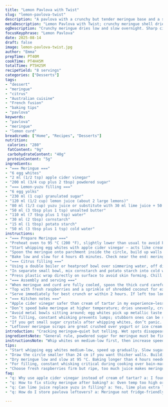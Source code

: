 ```yaml
---
title: "Lemon Pavlova with Twist"
slug: "lemon-pavlova-twist"
description: "A pavlova with a crunchy but tender meringue base and a sharp, creamy citrus filling. Uses apple cider vinegar instead of cream of tartar for meringue stability and substitutes part of the lemon juice with yuzu for a unique tart aroma. Cornstarch and potato starch blend for a more velvety texture in the curd. Meringue dried low and slow, baked and left overnight for cracking perfection. Garnished with fresh raspberries and shredded coconut for contrast and crunch. Balanced sweet-tart profile with added texture layers. A dessert that plays with textures and zests, not overly sweet but bright and cleansing on the palate."
metaDescription: "Lemon Pavlova with Twist; crunchy meringue shell dried overnight; citrus curd with lemon and yuzu; fresh raspberries and shredded coconut topping."
ogDescription: "Crunchy meringue dries low and slow overnight. Sharp citrus with lemon and yuzu curd. Raspberries plus coconut add texture and brightness on top."
focusKeyphrase: "Lemon Pavlova"
date: 2025-08-14
draft: false
image: lemon-pavlova-twist.jpg
author: "Emma"
prepTime: PT40M
cookTime: PT4H45M
totalTime: PT5H25M
recipeYield: "8 servings"
categories: ["Desserts"]
tags:
- "dessert"
- "meringue"
- "citrus"
- "Australian cuisine"
- "French fusion"
- "baking tips"
- "pavlova"
keywords:
- "pavlova"
- "meringue"
- "lemon curd"
breadcrumb: ["Home", "Recipes", "Desserts"]
nutrition: 
 calories: "280"
 fatContent: "9g"
 carbohydrateContent: "40g"
 proteinContent: "5g"
ingredients:
- "=== Meringue ==="
- "6 egg whites"
- "2 ml (1/2 tsp) apple cider vinegar"
- "200 ml (3/4 cup plus 2 tbsp) powdered sugar"
- "=== Lemon-yuzu filling ==="
- "6 egg yolks"
- "230 ml (1 cup) granulated sugar"
- "120 ml (1/2 cup) lemon juice (about 2 large lemons)"
- "80 ml (1/3 cup) yuzu juice or substitute with 30 ml lime juice + 50 ml lemon juice"
- "50 ml (3 tbsp plus 1 tsp) unsalted butter"
- "110 ml (7 tbsp plus 1 tsp) water"
- "30 ml (2 tbsp) cornstarch"
- "15 ml (1 tbsp) potato starch"
- "50 ml (3 tbsp plus 1 tsp) cold water"
instructions:
- "=== Prepare Meringue ==="
- "Preheat oven to 95 °C (200 °F), slightly lower than usual to avoid browned edges but dry it properly. Line baking tray with parchment paper. Draw a 24cm (9.5 inch) circle as a guide — slightly smaller to keep meringue thick enough but lighter."
- "Start whipping egg whites with apple cider vinegar — acts like cream of tartar to stabilize but doesn’t add tartness. Whip on medium speeds until soft peaks form. Gradually sprinkle in powdered sugar to maintain volume but steadily stiffen the whites. Don’t rush; sugar dissolving fully prevents gritty texture."
- "Spoon the meringue onto parchment inside the circle, build up walls about 2.5 cm high with the back of a spoon. The center hollowed gently so filling sits nice but walls hold it in place. Rough texture preferred, not too polished - this traps air and adds bite."
- "Bake low and slow for 4 hours 45 minutes. Check near the end: meringue should be matte, lightly cracked on top. Surface feels dry to touch. Remove from oven and leave inside overnight with door slightly cracked. If sticky next day, bake another 30 mins. Avoid sealing overnight; moisture ruins crispness."
- "=== Citrus filling ==="
- "Using a double boiler or heatproof bowl over simmering water, off direct heat, whisk egg yolks and sugar until pale and thickened. Feels lighter under whisk, takes a minute or two. Add lemon and yuzu juice plus water and butter—not too hot or you’ll scramble eggs in the next step."
- "In separate small bowl, mix cornstarch and potato starch into cold water till lump-free. Stir starch slurry into citrus mixture while cooking gently over bain-marie, whisk constantly. As soon as thickened to a custard coating the back of a spoon, remove from heat to avoid graininess."
- "Press plastic wrap directly on surface to avoid skin forming. Chill in fridge for at least 3 hours. Will continue to set and develop sharper citrus notes. Don’t taste hot; burns the tongue and masks true flavor."
- "=== Assembly and serving ==="
- "When meringue and curd are fully cooled, spoon the thick curd carefully into meringue center. Don’t fill to the brim; leave some space to avoid runoff or soggy base from condensation."
- "Top with fresh raspberries and a sprinkle of shredded coconut for extra texture contrast and mild sweetness. Optionally, zest some lemon over top to reinforce brightness."
- "Serve immediately for best crunch or within 2 hours. If left too long, meringue absorbs moisture, loses crunch."
- "=== Kitchen notes ==="
- "Apple cider vinegar safer than cream of tartar in my experience—less bitter, same stabilization. Using two starches in filling results in a silkier texture, one alone can be grainy or too thick. Yuzu adds floral complexity but lime juice combo is a fine substitute."
- "Don’t speed bake meringue at higher temperature; dries unevenly, cracks extensively. Overnight drying is key for perfect texture. If you have humid kitchen, using a dehydrator or air-conditioned room helps prevent sticky meringue."
- "Avoid metal bowls sitting around; egg whites pick up metallic taste. Glass or ceramic is best for whipping whites."
- "In filling, constant whisking prevents lumps; stubborn ones can be strained through fine mesh. Butter added last for richness and shine, don’t skip it."
- "If you get small sugar crystals after whipping whites, don’t panic. Beat some more or try heating sugar with tiny bit of water first next time to dissolve fully before incorporation."
- "Leftover meringue scraps are great crushed over yogurt or ice cream for crunch."
introduction: "Cracking meringue—quiet but telling. Wet spots disappear, you know it’s almost there. Not the glossy peak stage, but a solid matte finish, ready for slow bake. A lemon filling cut with yuzu juice, sharp but with floral notes, not straight-up sour—plus the hand feel of starches giving smoothness but not glue. Tried many times, learned that drying overnight inside the oven is non-negotiable for the shell to snap. Tried vinegar instead of cream of tartar once by accident, never went back—less bitter, easier to track. Raspberries and coconut add dimension, break monotony of sweet-tart with crunch and a bit of chew. The puzzle is always the timing; relying on eye and feel beats having a timer. Nudge the oven door ajar after baking to avoid moisture buildup. Lemon curd-like filling that jiggles slightly but is firm—trust that texture point."
ingredientsNote: "General rule, powdered sugar for meringue must be finely ground—grainy sugar ruins it. Apple cider vinegar is a gentler replacement for cream of tartar; works well to stabilize whites. For citrus fill, balancing lemon and yuzu or lime juice avoids overly sharp or cloying tang. Using a mix of cornstarch and potato starch gives a custard smoothness unattainable by cornstarch alone which can gel oddly. Water quantities matter; dilute acid enough to avoid curdling but keep tartness. Butter adds silkiness; unsalted preferred to control salt content. Fresh fruit toppings should be firm yet ripe, as too much juice ruins the meringue bottom during sitting. If needed, sub coconut flakes with chopped pistachios for crunch but this changes allergy profile. Careful with starch slurry temperature—too hot addition scrambles eggs quickly."
instructionsNote: "Whip whites on medium-low first, then increase speed. Sugar must be added slowly—too fast causes whites to collapse. Building walls higher than 2.5 cm traps hot air but prevents center collapse. Meringue texture signals doneness better than time—dry, firm, matte surface, light to the touch. Oven temp is key; too hot, cracks deepen and brown, too low, meringue stays sticky. Leave door ajar during cooling reduces moisture gain. For filling, constant whisking during cooking avoids lumps and uneven setting. Plastic wrap pressed on surface avoids unsightly skin and weird layers. Rest filling minimum 3 hours to develop flavor and thicken further. Assemble just before serving for best crunch. Leftover filling sets into custard candies if refrigerated longer—good for snack. Use silicone spatula to spread filling carefully so as not to mar crisp edges."
tips:
- "Start whipping egg whites medium-low, speed up gradually. Slow sugar addition stops whites collapsing. Powdered sugar must be finely ground—grainy ruins airiness. Apple cider vinegar replaces cream of tartar mildly; less bitterness. Observe soft peaks; shiny spots vanish, meringue shifts from glossy to matte, signals readiness for sugar."
- "Draw the circle smaller than 24 cm if you want thicker walls. Building walls about 2.5 cm traps hot air; good for structure but don’t overdo or meringue cracks badly. Rough texture preferred on surface; traps air bubbles and crispness instead of smooth polish which cracks unevenly."
- "Dry meringue low and slow at 95 °C. Baking longer than 4 hours needed; look for matte finish and slight cracks, dry feel, not sticky. Leave oven door slightly ajar overnight; closed traps moisture and softens shell. If sticky next day, extra 30 minutes bake. No shortcuts here."
- "For filling, constant whisking critical during cooking over bain-marie. Add starch slurry slowly to avoid lumps; lumps mean starch too hot or not well mixed. Remove from heat as soon as thick enough to coat spoon back; overheating causes graininess. Press clingfilm on surface to stop skin form and chill at least 3 hours to set with sharper citrus flavor."
- "Choose fresh raspberries firm but ripe, too much juice makes meringue soggy quickly. Coconut adds mild sweetness and chew contrast; swap pistachios cautiously if allergies, changes flavor profile. Assemble just before serving to maintain crunch; meringue sags within 2 hours if left open."
faq:
- "q: Why use apple cider vinegar instead of cream of tartar? a: I found vinegar gentler, less bitter note. Stabilizes whites but subtle flavor. Works well if you lack cream of tartar. Both stabilize whites differently, vinegar safer for delicate citrus profiles."
- "q: How to fix sticky meringue after baking? a: Oven temp too high or door fully closed traps steam. Try extra bake 30 mins low temp with door cracked. If still sticky, reset oven temp and test smaller batch next time. Humidity affects too, dehydrator helps if kitchen damp."
- "q: Can lime juice replace yuzu in filling? a: Yes, lime plus extra lemon juice offsets missing floral yuzu aroma. Not identical but tartness balanced. Alternatively, lemon only works but flavor flattens. Yuzu adds complexity but lime tweak saves curd."
- "q: How do I store pavlova leftovers? a: Meringue not fridge-friendly long—loses crisp in hours. Store filling separately up to 3 days fridge. Assemble just before serving again. Wrapped loosely in cool dry place, meringue lasts 2-3 days but softens fast in humid air."

---
```

